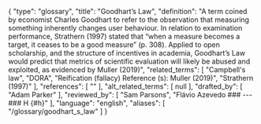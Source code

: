 {
    "type": "glossary",
    "title": "Goodhart’s Law",
    "definition": "A term coined by economist Charles Goodhart to refer to the observation that measuring something inherently changes user behaviour. In relation to examination performance, Strathern (1997) stated that “when a measure becomes a target, it ceases to be a good measure” (p. 308). Applied to open scholarship, and the structure of incentives in academia, Goodhart’s Law would predict that metrics of scientific evaluation will likely be abused and exploited, as evidenced by Muller (2019)",
    "related_terms": [
        "Campbell's law",
        "DORA",
        "Reification (fallacy) Reference (s): Muller (2019)",
        "Strathern (1997)"
    ],
    "references": [
        ""
    ],
    "alt_related_terms": [
        null
    ],
    "drafted_by": [
        "Adam Parker"
    ],
    "reviewed_by": [
        "Sam Parsons",
        "Flávio Azevedo  ### ---  ### H {#h}"
    ],
    "language": "english",
    "aliases": [
        "/glossary/goodhart_s_law"
    ]
}
